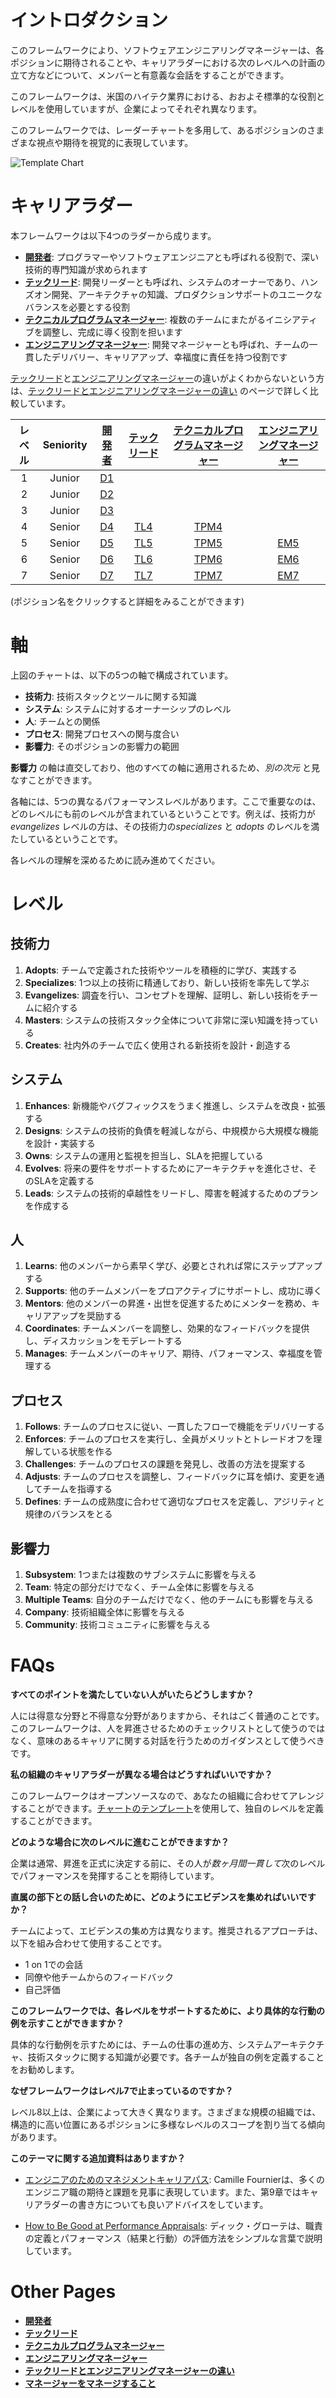 # イントロダクション

このフレームワークにより、ソフトウェアエンジニアリングマネージャーは、各ポジションに期待されることや、キャリアラダーにおける次のレベルへの計画の立て方などについて、メンバーと有意義な会話をすることができます。

このフレームワークは、米国のハイテク業界における、おおよそ標準的な役割とレベルを使用していますが、企業によってそれぞれ異なります。

このフレームワークでは、レーダーチャートを多用して、あるポジションのさまざまな視点や期待を視覚的に表現しています。

![Template Chart](../charts/template.png)

# キャリアラダー

本フレームワークは以下4つのラダーから成ります。

* [**開発者**](Developer.md): プログラマーやソフトウェアエンジニアとも呼ばれる役割で、深い技術的専門知識が求められます
* [**テックリード**](TechLead.md): 開発リーダーとも呼ばれ、システムのオーナーであり、ハンズオン開発、アーキテクチャの知識、プロダクションサポートのユニークなバランスを必要とする役割
* [**テクニカルプログラムマネージャー**](TechnicalProgramManager.md): 複数のチームにまたがるイニシアティブを調整し、完成に導く役割を担います
* [**エンジニアリングマネージャー**](EngineeringManager.md): 開発マネージャーとも呼ばれ、チームの一貫したデリバリー、キャリアアップ、幸福度に責任を持つ役割です

[テックリード](TechLead.md)と[エンジニアリングマネージャー](EngineeringManager.md)の違いがよくわからないという方は、[テックリードとエンジニアリングマネージャーの違い](TechLead-EngineeringManager.md) のページで詳しく比較しています。

| レベル | Seniority | [開発者](Developer.md) | [テックリード](TechLead.md) | [テクニカルプログラムマネージャー](TechnicalProgramManager.md) | [エンジニアリングマネージャー](EngineeringManager.md) |
| :---: | :---: | :---: | :---: | :---: |  :---: |
| 1 | Junior | [D1](Developer.md#d1---developer-1) | | | |
| 2 | Junior | [D2](Developer.md#d2---developer-2) | | | |
| 3 | Junior | [D3](Developer.md#d3---developer-3) | | | |
| 4 | Senior | [D4](Developer.md#d4---developer-4) | [TL4](TechLead.md#tl4---tech-lead-4) | [TPM4](TechnicalProgramManager.md#tpm4---technical-program-manager-4) | |
| 5 | Senior | [D5](Developer.md#d5---developer-5) | [TL5](TechLead.md#tl5---tech-lead-5) | [TPM5](TechnicalProgramManager.md#tpm5---technical-program-manager-5) | [EM5](EngineeringManager.md#em5---engineering-manager-5) |
| 6 | Senior | [D6](Developer.md#d6---developer-6) | [TL6](TechLead.md#tl6---tech-lead-6) | [TPM6](TechnicalProgramManager.md#tpm6---technical-program-manager-6) | [EM6](EngineeringManager.md#em6---engineering-manager-6) |
| 7 | Senior | [D7](Developer.md#d7---developer-7) | [TL7](TechLead.md#tl7---tech-lead-7) | [TPM7](TechnicalProgramManager.md#tpm7---technical-program-manager-7) | [EM7](EngineeringManager.md#em7---engineering-manager-7) |

(ポジション名をクリックすると詳細をみることができます)

# 軸

上図のチャートは、以下の5つの軸で構成されています。

* **技術力**: 技術スタックとツールに関する知識
* **システム**: システムに対するオーナーシップのレベル
* **人**: チームとの関係
* **プロセス**: 開発プロセスへの関与度合い
* **影響力**: そのポジションの影響力の範囲

**影響力** の軸は直交しており、他のすべての軸に適用されるため、*別の次元* と見なすことができます。

各軸には、5つの異なるパフォーマンスレベルがあります。ここで重要なのは、どのレベルにも前のレベルが含まれているということです。例えば、技術力が *evangelizes* レベルの方は、その技術力の*specializes* と *adopts* のレベルを満たしているということです。

各レベルの理解を深めるために読み進めてください。

# レベル

## 技術力

1. **Adopts**: チームで定義された技術やツールを積極的に学び、実践する
2. **Specializes**: 1つ以上の技術に精通しており、新しい技術を率先して学ぶ
3. **Evangelizes**: 調査を行い、コンセプトを理解、証明し、新しい技術をチームに紹介する
4. **Masters**: システムの技術スタック全体について非常に深い知識を持っている
5. **Creates**: 社内外のチームで広く使用される新技術を設計・創造する

## システム

1. **Enhances**: 新機能やバグフィックスをうまく推進し、システムを改良・拡張する
2. **Designs**: システムの技術的負債を軽減しながら、中規模から大規模な機能を設計・実装する
3. **Owns**: システムの運用と監視を担当し、SLAを把握している
4. **Evolves**: 将来の要件をサポートするためにアーキテクチャを進化させ、そのSLAを定義する
5. **Leads**: システムの技術的卓越性をリードし、障害を軽減するためのプランを作成する

## 人

1. **Learns**: 他のメンバーから素早く学び、必要とされれば常にステップアップする
2. **Supports**: 他のチームメンバーをプロアクティブにサポートし、成功に導く
3. **Mentors**: 他のメンバーの昇進・出世を促進するためにメンターを務め、キャリアアップを奨励する
4. **Coordinates**: チームメンバーを調整し、効果的なフィードバックを提供し、ディスカッションをモデレートする
5. **Manages**: チームメンバーのキャリア、期待、パフォーマンス、幸福度を管理する

## プロセス

1. **Follows**: チームのプロセスに従い、一貫したフローで機能をデリバリーする
2. **Enforces**: チームのプロセスを実行し、全員がメリットとトレードオフを理解している状態を作る
3. **Challenges**: チームのプロセスの課題を発見し、改善の方法を提案する
4. **Adjusts**: チームのプロセスを調整し、フィードバックに耳を傾け、変更を通してチームを指導する
5. **Defines**: チームの成熟度に合わせて適切なプロセスを定義し、アジリティと規律のバランスをとる

## 影響力

1. **Subsystem**: 1つまたは複数のサブシステムに影響を与える
2. **Team**: 特定の部分だけでなく、チーム全体に影響を与える
3. **Multiple Teams**: 自分のチームだけでなく、他のチームにも影響を与える
4. **Company**: 技術組織全体に影響を与える
5. **Community**: 技術コミュニティに影響を与える

# FAQs

**すべてのポイントを満たしていない人がいたらどうしますか？**

人には得意な分野と不得意な分野がありますから、それはごく普通のことです。このフレームワークは、人を昇進させるためのチェックリストとして使うのではなく、意味のあるキャリアに関する対話を行うためのガイダンスとして使うべきです。

**私の組織のキャリアラダーが異なる場合はどうすればいいですか？**

このフレームワークはオープンソースなので、あなたの組織に合わせてアレンジすることができます。[チャートのテンプレート](../charts/template.png)を使用して、独自のレベルを定義することができます。

**どのような場合に次のレベルに進むことができますか？**

企業は通常、昇進を正式に決定する前に、その人が*数ヶ月間一貫して*次のレベルでパフォーマンスを発揮することを期待しています。

**直属の部下との話し合いのために、どのようにエビデンスを集めればいいですか？**

チームによって、エビデンスの集め方は異なります。推奨されるアプローチは、以下を組み合わせて使用することです。

* 1 on 1での会話
* 同僚や他チームからのフィードバック
* 自己評価

**このフレームワークでは、各レベルをサポートするために、より具体的な行動の例を示すことができますか？**

具体的な行動例を示すためには、チームの仕事の進め方、システムアーキテクチャ、技術スタックに関する知識が必要です。各チームが独自の例を定義することをお勧めします。

**なぜフレームワークはレベル7で止まっているのですか？**

レベル8以上は、企業によって大きく異なります。さまざまな規模の組織では、構造的に高い位置にあるポジションに多様なレベルのスコープを割り当てる傾向があります。

**このテーマに関する追加資料はありますか？**

* [エンジニアのためのマネジメントキャリアパス](https://www.oreilly.co.jp/books/9784873118482/): Camille Fournierは、多くのエンジニア職の期待と課題を見事に表現しています。また、第9章ではキャリアラダーの書き方についても良いアドバイスをしています。

* [How to Be Good at Performance Appraisals](https://store.hbr.org/product/how-to-be-good-at-performance-appraisals-simple-effective-done-right/10295): ディック・グローテは、職責の定義とパフォーマンス（結果と行動）の評価方法をシンプルな言葉で説明しています。

# Other Pages

* [**開発者**](Developer.md)
* [**テックリード**](TechLead.md)
* [**テクニカルプログラムマネージャー**](TechnicalProgramManager.md)
* [**エンジニアリングマネージャー**](EngineeringManager.md)
* [**テックリードとエンジニアリングマネージャーの違い**](TechLead-EngineeringManager.md)
* [**マネージャーをマネージすること**](Managing-Managers.md)
